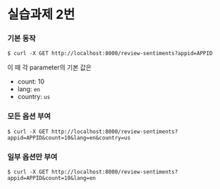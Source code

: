 # 실습과제 2번

### 기본 동작
```
$ curl -X GET http://localhost:8000/review-sentiments?appid=APPID
```
이 때 각 parameter의 기본 값은
- count: 10
- lang: `en`
- country: `us`

### 모든 옵션 부여
```
$ curl -X GET http://localhost:8000/review-sentiments?appid=APPID&count=10&lang=en&country=us
```

### 일부 옵션만 부여
```
$ curl -X GET http://localhost:8000/review-sentiments?appid=APPID&count=10&lang=en
```
